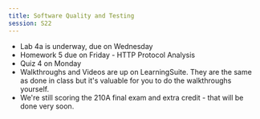 ```yaml
---
title: Software Quality and Testing
session: S22
---
```


* Lab 4a is underway, due on Wednesday
* Homework 5 due on Friday - HTTP Protocol Analysis
* Quiz 4 on Monday
* Walkthroughs and Videos are up on LearningSuite. They are the same as done in class but it's valuable for you to do the walkthroughs yourself.
* We're still scoring the 210A final exam and extra credit - that will be done very soon.

